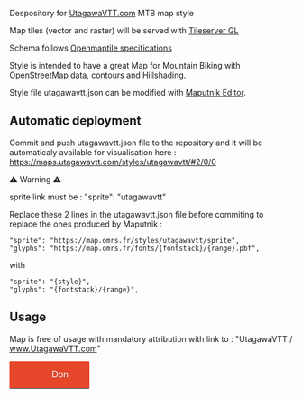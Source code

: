 Despository for [UtagawaVTT.com](https://www.utagawavtt.com) MTB map style

Map tiles (vector and raster) will be served with [Tileserver GL](https://github.com/maptiler/tileserver-gl) 

Schema follows [Openmaptile specifications](https://openmaptiles.org/schema/)

Style is intended to have a great Map for Mountain Biking with OpenStreetMap data, contours and Hillshading.

Style file utagawavtt.json can be modified with [Maputnik Editor](https://maputnik.github.io).


## Automatic deployment

Commit and push utagawavtt.json file to the repository and it will be automaticaly available for visualisation here : https://maps.utagawavtt.com/styles/utagawavtt/#2/0/0

⚠️ Warning ⚠️

sprite link must be : "sprite": "utagawavtt"

Replace these 2 lines in the utagawavtt.json file before commiting to replace the ones produced by Maputnik :

    "sprite": "https://map.omrs.fr/styles/utagawavtt/sprite",
    "glyphs": "https://map.omrs.fr/fonts/{fontstack}/{range}.pbf",
  
  with 
  
    "sprite": "{style}",
    "glyphs": "{fontstack}/{range}",
  
  ## Usage
  
  Map is free of usage with mandatory attribution with link to : "UtagawaVTT / www.UtagawaVTT.com"
  
  <a style="background: #e6462a url(https://donorbox.org/images/red_logo.png) no-repeat 37px;color: #fff;text-decoration: none;font-family: Verdana,sans-serif;display: inline-block;font-size: 16px;padding: 15px 38px;padding-left: 75px;-webkit-border-radius: 2px;-moz-border-radius: 2px;border-radius: 2px;box-shadow: 0 1px 0 0 #1f5a89;text-shadow: 0 1px rgba(0, 0, 0, 0.3);" href="https://donorbox.org/don-utagawavtt">Don</a>
